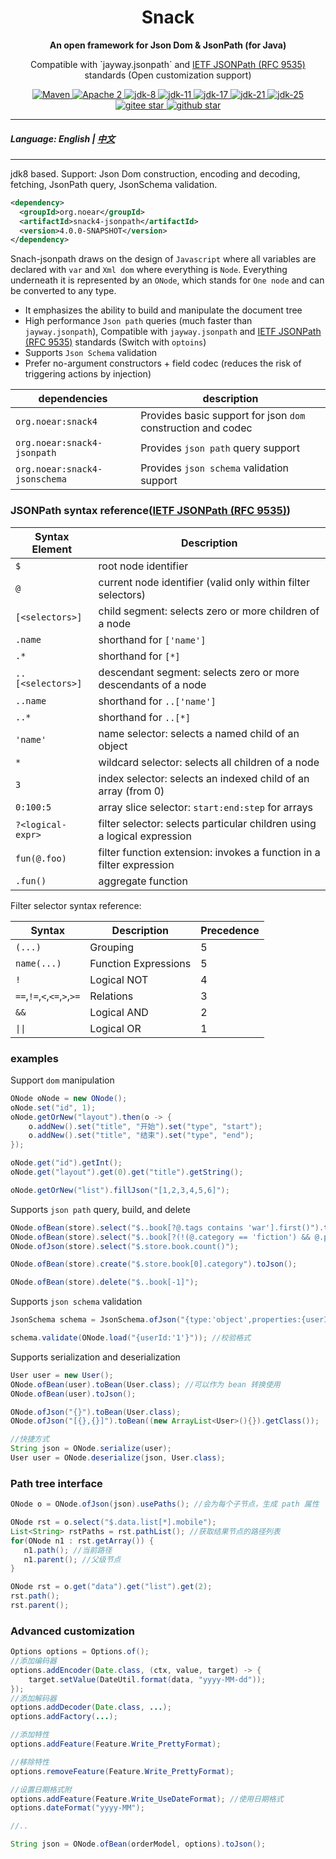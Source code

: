 <h1 align="center" style="text-align:center;">
  Snack
</h1>
<p align="center">
	<strong>An open framework for Json Dom & JsonPath (for Java)</strong>
</p>
<p align="center">
	Compatible with `jayway.jsonpath` and <a href="https://www.rfc-editor.org/rfc/rfc9535.html" target="_blank">IETF JSONPath (RFC 9535)</a> standards (Open customization support)
</p>
<p align="center">
    <a target="_blank" href="https://central.sonatype.com/artifact/org.noear/snack4">
        <img src="https://img.shields.io/maven-central/v/org.noear/snack4.svg?label=Maven%20Central" alt="Maven" />
    </a>
    <a target="_blank" href="https://www.apache.org/licenses/LICENSE-2.0.txt">
		<img src="https://img.shields.io/:license-Apache2-blue.svg" alt="Apache 2" />
	</a>
    <a target="_blank" href="https://www.oracle.com/java/technologies/javase/javase-jdk8-downloads.html">
		<img src="https://img.shields.io/badge/JDK-8-green.svg" alt="jdk-8" />
	</a>
    <a target="_blank" href="https://www.oracle.com/java/technologies/javase/jdk11-archive-downloads.html">
		<img src="https://img.shields.io/badge/JDK-11-green.svg" alt="jdk-11" />
	</a>
    <a target="_blank" href="https://www.oracle.com/java/technologies/javase/jdk17-archive-downloads.html">
		<img src="https://img.shields.io/badge/JDK-17-green.svg" alt="jdk-17" />
	</a>
    <a target="_blank" href="https://www.oracle.com/java/technologies/javase/jdk21-archive-downloads.html">
		<img src="https://img.shields.io/badge/JDK-21-green.svg" alt="jdk-21" />
	</a>
    <a target="_blank" href="https://www.oracle.com/java/technologies/downloads/">
		<img src="https://img.shields.io/badge/JDK-25-green.svg" alt="jdk-25" />
	</a>
    <br />
    <a target="_blank" href='https://gitee.com/noear/snack-jsonpath/stargazers'>
        <img src='https://gitee.com/noear/snack-jsonpath/badge/star.svg' alt='gitee star'/>
    </a>
    <a target="_blank" href='https://github.com/noear/snack-jsonpath/stargazers'>
        <img src="https://img.shields.io/github/stars/noear/snack-jsonpath.svg?style=flat&logo=github" alt="github star"/>
    </a>
</p>

<hr />

##### Language: English | [中文](README_CN.md) 

<hr />

jdk8 based. Support: Json Dom construction, encoding and decoding, fetching, JsonPath query, JsonSchema validation.

```xml
<dependency>
  <groupId>org.noear</groupId>
  <artifactId>snack4-jsonpath</artifactId>
  <version>4.0.0-SNAPSHOT</version>
</dependency>
```

Snach-jsonpath draws on the design of `Javascript` where all variables are declared with `var` and `Xml dom` where everything is `Node`. Everything underneath it is represented by an `ONode`, which stands for `One node` and can be converted to any type.

* It emphasizes the ability to build and manipulate the document tree
* High performance `Json path` queries (much faster than `jayway.jsonpath`), Compatible with `jayway.jsonpath` and [IETF JSONPath (RFC 9535)](https://www.rfc-editor.org/rfc/rfc9535.html) standards (Switch with `optoins`)
* Supports `Json Schema` validation
* Prefer no-argument constructors + field codec (reduces the risk of triggering actions by injection)


| dependencies                        | description                                                  |  
|-------------------------------------|--------------------------------------------------------------| 
| `org.noear:snack4`                  | Provides basic support for json `dom` construction and codec |   
| `org.noear:snack4-jsonpath`         | Provides `json path` query support                           |   
| `org.noear:snack4-jsonschema`       | Provides `json schema` validation support                    |  


### JSONPath syntax reference([IETF JSONPath (RFC 9535)]((https://www.rfc-editor.org/rfc/rfc9535.html)))

| Syntax Element    | Description                                                             |
|-------------------|-------------------------------------------------------------------------|
| `$`               | root node identifier                                                    |
| `@`               | current node identifier (valid only within filter selectors)            |
| `[<selectors>]`   | 	child segment: selects zero or more children of a node                 |
| `.name`           | shorthand for `['name']`                                                |
| `.*`              | shorthand for `[*]`                                                     |
| `..[<selectors>]` | descendant segment: selects zero or more descendants of a node          |
| `..name`          | shorthand for `..['name']`                                              |
| `..*`             | shorthand for `..[*]`                                                   |
| `'name'`          | name selector: selects a named child of an object                       |
| `*`               | wildcard selector: selects all children of a node                       |
| `3`               | index selector: selects an indexed child of an array (from 0)           |
| `0:100:5`         | array slice selector: `start:end:step` for arrays                       |
| `?<logical-expr>` | filter selector: selects particular children using a logical expression |
| `fun(@.foo)`      | filter function extension: invokes a function in a filter expression    |
| `.fun()`          | aggregate function                                                      |

Filter selector syntax reference:

| Syntax                       | Description            | Precedence |
|------------------------------|------------------------|------------|
| `(...)`                      | Grouping               | 5          |
| `name(...)`                  | Function Expressions   | 5          |
| `!`                          | Logical NOT	           | 4          |
| `==`,`!=`,`<`,`<=`,`>`,`>=`  | Relations              | 3          |
| `&&`                         | Logical AND            | 2          |
| `\|\|`                       | Logical OR	            | 1          |



### examples

Support `dom` manipulation

```java
ONode oNode = new ONode();
oNode.set("id", 1);
oNode.getOrNew("layout").then(o -> {
    o.addNew().set("title", "开始").set("type", "start");
    o.addNew().set("title", "结束").set("type", "end");
});

oNode.get("id").getInt();
oNode.get("layout").get(0).get("title").getString();

oNode.getOrNew("list").fillJson("[1,2,3,4,5,6]");
```


Supports `json path` query, build, and delete

```java
ONode.ofBean(store).select("$..book[?@.tags contains 'war'].first()").toBean(Book.class); //RFC9535 规范，可以没有括号
ONode.ofBean(store).select("$..book[?(!(@.category == 'fiction') && @.price < 40)].first()").toBean(Book.class);
ONode.ofJson(store).select("$.store.book.count()");

ONode.ofBean(store).create("$.store.book[0].category").toJson();

ONode.ofBean(store).delete("$..book[-1]");
```


Supports `json schema` validation

```java
JsonSchema schema = JsonSchema.ofJson("{type:'object',properties:{userId:{type:'string'}}}"); //加载架构定义

schema.validate(ONode.load("{userId:'1'}")); //校验格式
```


Supports serialization and deserialization

```java
User user = new User();
ONode.ofBean(user).toBean(User.class); //可以作为 bean 转换使用
ONode.ofBean(user).toJson();

ONode.ofJson("{}").toBean(User.class);
ONode.ofJson("[{},{}]").toBean((new ArrayList<User>(){}).getClass());

//快捷方式
String json = ONode.serialize(user);
User user = ONode.deserialize(json, User.class);
```

### Path tree interface

```java
ONode o = ONode.ofJson(json).usePaths(); //会为每个子节点，生成 path 属性

ONode rst = o.select("$.data.list[*].mobile");
List<String> rstPaths = rst.pathList(); //获取结果节点的路径列表
for(ONode n1 : rst.getArray()) {
   n1.path(); //当前路径
   n1.parent(); //父级节点
}

ONode rst = o.get("data").get("list").get(2);
rst.path();
rst.parent();
```



### Advanced customization


```java
Options options = Options.of();
//添加编码器
options.addEncoder(Date.class, (ctx, value, target) -> {
    target.setValue(DateUtil.format(data, "yyyy-MM-dd"));
});
//添加解码器
options.addDecoder(Date.class, ...);
options.addFactory(...);

//添加特性
options.addFeature(Feature.Write_PrettyFormat);

//移除特性
options.removeFeature(Feature.Write_PrettyFormat);

//设置日期格式附
options.addFeature(Feature.Write_UseDateFormat); //使用日期格式
options.dateFormat("yyyy-MM");

//..

String json = ONode.ofBean(orderModel, options).toJson();
```

